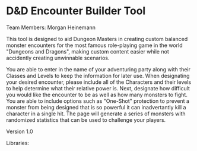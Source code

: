 # D&D Encounter Builder Tool
Team Members: Morgan Heinemann

This tool is designed to aid Dungeon Masters in creating custom balanced monster encounters for the most famous role-playing game in the world "Dungeons and Dragons", making custom content easier while not accidently creating unwinnable scenarios.

You are able to enter in the name of your adventuring party along with their Classes and Levels to keep the information for later use.
When designating your desired encounter, please include all of the Characters and their levels to help determine what their relative power is.
Next, designate how difficult you would like the encounter to be as well as how many monsters to fight.
You are able to include options such as "One-Shot" protection to prevent a monster from being designed that is so powerful it can inadvertantly kill a character in a single hit.
The page will generate a series of monsters with randomized statistics that can be used to challenge your players.


Version 1.0

Libraries:
